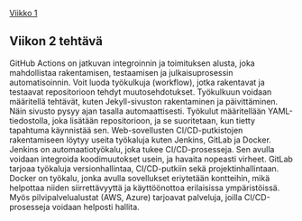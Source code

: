 [Viikko 1](index.md)

## Viikon 2 tehtävä

GitHub Actions on jatkuvan integroinnin ja toimituksen alusta, joka mahdollistaa rakentamisen, testaamisen ja julkaisuprosessin automatisoinnin. Voit luoda työkulkuja (workflow), jotka rakentavat ja testaavat repositorioon tehdyt muutosehdotukset. Työkulkuun voidaan määritellä tehtävät, kuten Jekyll-sivuston rakentaminen ja päivittäminen. Näin sivusto pysyy ajan tasalla automaattisesti. Työkulut määritellään YAML-tiedostolla, joka lisätään repositorioon, ja se suoritetaan, kun tietty tapahtuma käynnistää sen. 
Web-sovellusten CI/CD-putkistojen rakentamiseen löytyy useita työkaluja kuten Jenkins, GitLab ja Docker. Jenkins on automaatiotyökalu, joka tukee CI/CD-prosesseja. Sen avulla voidaan integroida koodimuutokset usein, ja havaita nopeasti virheet. GitLab tarjoaa työkaluja versionhallintaa, CI/CD-putkiin sekä projektinhallintaan. Docker on työkalu, jonka avulla sovellukset eriytetään kontteihin, mikä helpottaa niiden siirrettävyyttä ja käyttöönottoa erilaisissa ympäristöissä. Myös pilvipalvelualustat (AWS, Azure) tarjoavat palveluja, joilla CI/CD-prosesseja voidaan helposti hallita. 
